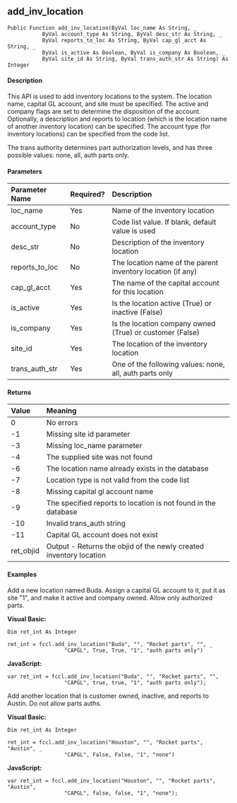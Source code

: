 add_inv_location
------------------

```
Public Function add_inv_location(ByVal loc_name As String, _
           ByVal account_type As String, ByVal desc_str As String, _
           ByVal reports_to_loc As String, ByVal cap_gl_acct As String, _
           ByVal is_active As Boolean, ByVal is_company As Boolean, _
           ByVal site_id As String, ByVal trans_auth_str As String) As Integer
```

#### Description

This API is used to add inventory locations to the system. The location name, capital GL account, and site must be specified. The active and company flags are set to determine the disposition of the account. Optionally, a description and reports to location (which is the location name of another inventory location) can be specified. The account type (for inventory locations) can be specified from the code list.

The trans authority determines part authorization levels, and has three possible values: none, all, auth parts only.

#### Parameters

| Parameter Name | Required? | Description |
|:--- |:--- |:--- |
| loc_name | Yes | Name of the inventory location |
| account_type | No | Code list value. If blank, default value is used |
| desc_str | No | Description of the inventory location |
| reports_to_loc | No | The location name of the parent inventory location (if any) |
| cap_gl_acct | Yes | The name of the capital account for this location |
| is_active | Yes | Is the location active (True) or inactive (False) |
| is_company | Yes | Is the location company owned (True) or customer (False) |
| site_id | Yes | The location of the inventory location |
| trans_auth_str | Yes | One of the following values: none, all, auth parts only |

#### Returns

| Value | Meaning |
|:--- |:--- |
| 0 | No errors |
| -1 | Missing site id parameter |
| -3 | Missing loc_name parameter |
| -4 | The supplied site was not found |
| -6 | The location name already exists in the database |
| -7 | Location type is not valid from the code list |
| -8 | Missing capital gl account name |
| -9 | The specified reports to location is not found in the database |
| -10 | Invalid trans_auth string |
| -11 | Capital GL account does not exist |
| ret_objid | Output - Returns the objid of the newly created inventory location |

#### Examples

Add a new location named Buda. Assign a capital GL account to it, put it as site "1", and make it active and company owned. Allow only authorized parts.

**Visual Basic:**
```
Dim ret_int As Integer

ret_int = fccl.add_inv_location("Buda", "", "Rocket parts", "", _
                  "CAPGL", True, True, "1", "auth parts only")
```

**JavaScript:**
```
var ret_int = fccl.add_inv_location("Buda", "", "Rocket parts", "",
                  "CAPGL", true, true, "1", "auth parts only");
```

Add another location that is customer owned, inactive, and reports to Austin. Do not allow parts auths.

**Visual Basic:**
```
Dim ret_int As Integer

ret_int = fccl.add_inv_location("Houston", "", "Rocket parts", "Austin", _
                  "CAPGL", False, False, "1", "none")
```

**JavaScript:**
```
var ret_int = fccl.add_inv_location("Houston", "", "Rocket parts", "Austin",
                  "CAPGL", false, false, "1", "none");
```

